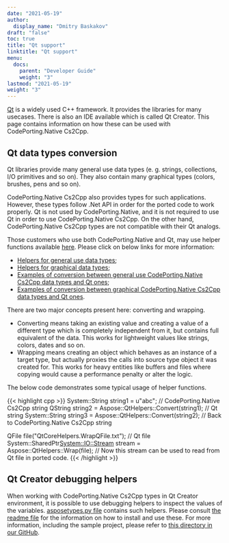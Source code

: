 ```yaml
---
date: "2021-05-19"
author:
  display_name: "Dmitry Baskakov"
draft: "false"
toc: true
title: "Qt support"
linktitle: "Qt support"
menu:
  docs:
    parent: "Developer Guide"
    weight: "3"
lastmod: "2021-05-19"
weight: "3"
---
```


[Qt](https://www.qt.io/) is a widely used C++ framework. It provides the libraries for many usecases. There is also an IDE available which is called Qt Creator. This page contains information on how these can be used with CodePorting.Native Cs2Cpp.

## Qt data types conversion ##

Qt libraries provide many general use data types (e. g. strings, collections, I/O primitives and so on). They also contain many graphical types (colors, brushes, pens and so on).

CodePorting.Native Cs2Cpp also provides types for such applications. However, these types follow .Net API in order for the ported code to work properly. Qt is not used by CodePorting.Native, and it is not required to use Qt in order to use CodePorting.Native Cs2Cpp. On the other hand, CodePorting.Native Cs2Cpp types are not compatible with their Qt analogs.

Those customers who use both CodePorting.Native and Qt, may use helper functions available [here](https://github.com/codeporting-native/codeporting-native-cs2cpp/tree/master/qt_helpers). Please click on below links for more information:

* [Helpers for general use data types](https://github.com/codeporting-native/codeporting-native-cs2cpp/blob/master/qt_helpers/include/qtcorehelpers.h);
* [Helpers for graphical data types](https://github.com/codeporting-native/codeporting-native-cs2cpp/blob/master/qt_helpers/include/qtguihelpers.h);
* [Examples of conversion between general use CodePorting.Native Cs2Cpp data types and Qt ones](https://github.com/codeporting-native/codeporting-native-cs2cpp/blob/master/qt_helpers/tests/test_qtcorehelpers.cpp);
* [Examples of conversion between graphical CodePorting.Native Cs2Cpp data types and Qt ones](https://github.com/codeporting-native/codeporting-native-cs2cpp/blob/master/qt_helpers/tests/test_qtguihelpers.cpp).

There are two major concepts present here: converting and wrapping.

* Converting means taking an existing value and creating a value of a different type which is completely independent from it, but contains full equivalent of the data. This works for lightweight values like strings, colors, dates and so on.
* Wrapping means creating an object which behaves as an instance of a target type, but actually proxies the calls into source type object it was created for. This works for heavy entities like buffers and files where copying would cause a performance penalty or alter the logic.

The below code demonstrates some typical usage of helper functions.

{{< highlight cpp >}}
System::String string1 = u"abc"; // CodePorting.Native Cs2Cpp string
QString string2 = Aspose::QtHelpers::Convert(string1); // Qt string
System::String string3 = Aspose::QtHelpers::Convert(string2); // Back to CodePorting.Native Cs2Cpp string

QFile file("QtCoreHelpers.WrapQFile.txt"); // Qt file
System::SharedPtr<System::IO::Stream> stream = Aspose::QtHelpers::Wrap(file); // Now this stream can be used to read from Qt file in ported code.
{{< /highlight >}}

## Qt Creator debugging helpers ##

When working with CodePorting.Native Cs2Cpp types in Qt Creator environment, it is possible to use debugging helpers to inspect the values of the variables. [asposetypes.py file](https://github.com/codeporting-native/codeporting-native-cs2cpp/blob/master/qtcreator_debugging_helpers/asposetypes.py) contains such helpers. Please consult [the readme file](https://github.com/codeporting-native/codeporting-native-cs2cpp/blob/master/qtcreator_debugging_helpers/README.md) for the information on how to install and use these. For more information, including the sample project, please refer to [this directory in our GitHub](https://github.com/codeporting-native/codeporting-native-cs2cpp/tree/master/qtcreator_debugging_helpers).